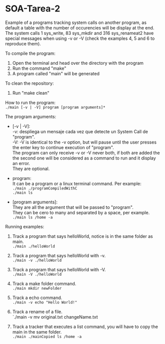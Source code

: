 # SOA-Tarea-2
Example of a programs tracking system calls on another program, as default a table with the number of occurencies will be display at the end. The system calls 1 sys_write, 83 sys_mkdir and 316 sys_renameat2 have special messages when using -v or -V (check the examples 4, 5 and 6 to reproduce them).

To compile the program:
1. Open the terminal and head over the directory with the program
2. Run the command "make"
3. A program called "main" will be generated
    
To clean the repository:
1. Run "make clean"

How to run the program:  
    `./main [-v | -V] program [program arguments]*`

The program arguments:  
* [-v | -V]:  
    -v: despliega un mensaje cada vez que detecte un System Call de "program".  
    -V: -V is identical to the -v option, but will pause until the user presses the enter key to continue execution of "program".  
    The program can only receive -v or -V never both, if both are added the the second one will be considered as a command to run and it display an error.  
    They are optional.  

* program:  
    It can be a program or a linux terminal command. Per example:  
        `./main ./programCompiledWithC`  
        `./main ls`
    
* [program arguments]:  
        They are all the argument that will be passed to "program".  
        They can be cero to many and separated by a space, per example.  
            `./main ls /home -a`  
    
Running examples:
1. Track a program that says helloWorld, notice is in the same folder as main.  
    `./main ./helloWorld`

2. Track a program that says helloWorld with -v.  
    `./main -v ./helloWorld`

3. Track a program that says helloWorld with -V.  
    `./main -V ./helloWorld`

4. Track a make folder command.  
    `./main mkdir newFolder`

5. Track a echo command.  
    `./main -v echo "Hello World!"`

6. Track a rename of a file.  
    `./main -v mv original.txt changeName.txt


7. Track a tracker that executes a list command, you will have to copy the main in the same folder.  
    `./main ./mainCopied ls /home -a`
